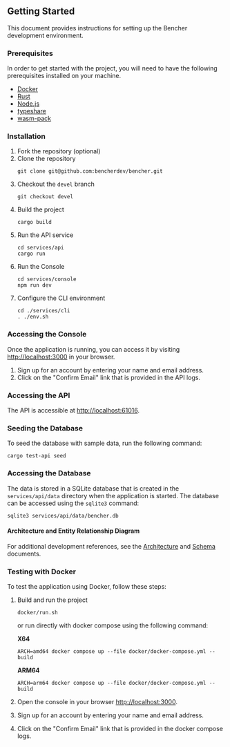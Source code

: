 ## Getting Started

This document provides instructions for setting up the Bencher development environment.

### Prerequisites

In order to get started with the project, you will need to have the following
prerequisites installed on your machine.

- [Docker](https://docs.docker.com/get-docker/)
- [Rust](https://www.rust-lang.org/tools/install)
- [Node.js](https://nodejs.org/)
- [typeshare](https://crates.io/crates/typeshare)
- [wasm-pack](https://crates.io/crates/wasm-pack)

### Installation

1. Fork the repository (optional)
2. Clone the repository
   ```shell
   git clone git@github.com:bencherdev/bencher.git
    ```
3. Checkout the `devel` branch
   ```shell
   git checkout devel
   ```
4. Build the project
    ```shell
    cargo build
    ```
5. Run the API service
   ```shell
   cd services/api
   cargo run
   ```
6. Run the Console
    ```shell
    cd services/console
    npm run dev
    ```
7. Configure the CLI environment
   ```shell
   cd ./services/cli 
   . ./env.sh
   ```

### Accessing the Console

Once the application is running, you can access it by visiting
[http://localhost:3000](http://localhost:3000) in your browser.

1. Sign up for an account by entering your name and email address.
2. Click on the "Confirm Email" link that is provided in the API logs.

### Accessing the API

The API is accessible at [http://localhost:61016](http://localhost:61016).

### Seeding the Database

To seed the database with sample data, run the following command:

```shell
cargo test-api seed
```

### Accessing the Database

The data is stored in a SQLite database that is created in the `services/api/data` directory
when the application is started.  The database can be accessed using the `sqlite3` command:

```shell
sqlite3 services/api/data/bencher.db
```

#### Architecture and Entity Relationship Diagram

For additional development references, see the
[Architecture](https://bencher.dev/docs/reference/architecture/) and
[Schema](https://bencher.dev/docs/reference/schema/) documents.

### Testing with Docker

To test the application using Docker, follow these steps:

1. Build and run the project
   ```shell
   docker/run.sh
   ```
   or run directly with docker compose using the following command:

   **X64**
   ```shell
   ARCH=amd64 docker compose up --file docker/docker-compose.yml --build
   ```
   **ARM64**
   ```shell
   ARCH=arm64 docker compose up --file docker/docker-compose.yml --build
   ```
2. Open the console in your browser [http://localhost:3000](http://localhost:3000).
3. Sign up for an account by entering your name and email address.
4. Click on the "Confirm Email" link that is provided in the docker compose logs.
